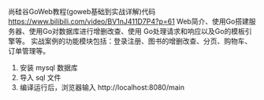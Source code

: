 
尚硅谷GoWeb教程(goweb基础到实战详解)代码
https://www.bilibili.com/video/BV1nJ411D7P4?p=61
Web简介、使用Go搭建服务器、使用Go对数据库进行增删改查、使用 Go处理请求和响应以及Go的模板引擎等。
实战案例的功能模块包括：登录注册、图书的增删改查、分页、购物车、订单管理等。

1. 安装 mysql 数据库
2. 导入 sql 文件
3. 编译运行后，浏览器输入 http://localhost:8080/main